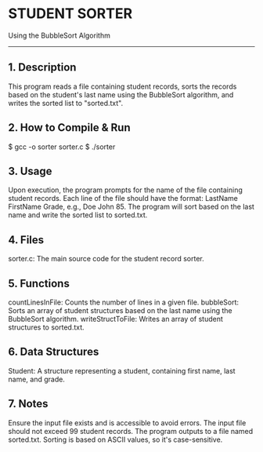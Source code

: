 # STUDENT SORTER
Using the BubbleSort Algorithm

---

## 1. Description

This program reads a file containing student records, sorts the records based on the student's last name using the BubbleSort algorithm, and writes the sorted list to "sorted.txt".

## 2. How to Compile & Run

$ gcc -o sorter sorter.c
$ ./sorter

## 3. Usage
Upon execution, the program prompts for the name of the file containing student records.
Each line of the file should have the format: LastName FirstName Grade, e.g., Doe John 85.
The program will sort based on the last name and write the sorted list to sorted.txt.

## 4. Files
sorter.c: The main source code for the student record sorter.

## 5. Functions
countLinesInFile: Counts the number of lines in a given file.
bubbleSort: Sorts an array of student structures based on the last name using the BubbleSort algorithm.
writeStructToFile: Writes an array of student structures to sorted.txt.

## 6. Data Structures
Student: A structure representing a student, containing first name, last name, and grade.

## 7. Notes
Ensure the input file exists and is accessible to avoid errors.
The input file should not exceed 99 student records.
The program outputs to a file named sorted.txt.
Sorting is based on ASCII values, so it's case-sensitive.

